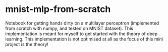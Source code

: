 # mnist-mlp-from-scratch

Notebook for getting hands dirty on a multilayer perceptron (implemented from scratch with numpy, and tested on MNIST dataset). This implementation is meant for myself to get started with the theory of deep learning. This implementation is not optimised at all as the focus of this mini project is the theory!
